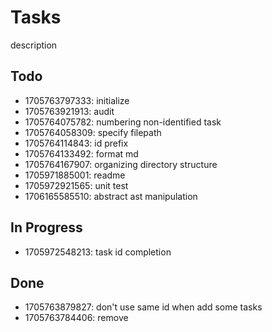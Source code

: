 # Tasks

description

## Todo

* 1705763797333: initialize
* 1705763921913: audit
* 1705764075782: numbering non-identified task
* 1705764058309: specify filepath
* 1705764114843: id prefix
* 1705764133492: format md
* 1705764167907: organizing directory structure
* 1705971885001: readme
* 1705972921565: unit test
* 1706165585510: abstract ast manipulation

## In Progress

* 1705972548213: task id completion

## Done

* 1705763879827: don't use same id when add some tasks
* 1705763784406: remove
